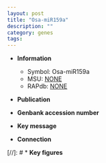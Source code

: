 ```yaml
---
layout: post
title: "Osa-miR159a"
description: ""
category: genes
tags: 
---
```


* **Information**  
    + Symbol: Osa-miR159a  
    + MSU: [NONE](http://rice.uga.edu/cgi-bin/ORF_infopage.cgi?orf=NONE)  
    + RAPdb: [NONE](http://rapdb.dna.affrc.go.jp/viewer/gbrowse_details/irgsp1?name=NONE)  

* **Publication**  

* **Genbank accession number**  

* **Key message**  

* **Connection**  

[//]: # * **Key figures**  



